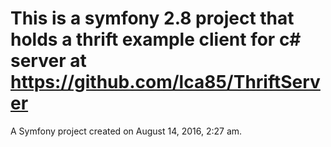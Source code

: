 This is a symfony 2.8 project that holds a thrift example client for c# server at https://github.com/lca85/ThriftServer
======

A Symfony project created on August 14, 2016, 2:27 am.
